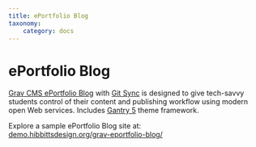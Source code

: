 ```yaml
---
title: ePortfolio Blog
taxonomy:
    category: docs
---
```


# ePortfolio Blog

[Grav CMS ePortfolio Blog](https://github.com/hibbitts-design/grav-skeleton-eportfolio-blog) with [Git Sync](https://github.com/trilbymedia/grav-plugin-git-sync) is designed to give tech-savvy students control of their content and publishing workflow using modern open Web services. Includes [Gantry 5](http://gantry.org/) theme framework.

Explore a sample ePortfolio Blog site at: <br> [demo.hibbittsdesign.org/grav-eportfolio-blog/](http://demo.hibbittsdesign.org/grav-eportfolio-blog/)
